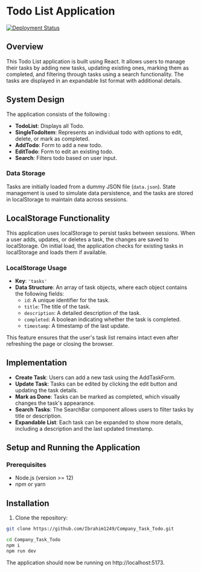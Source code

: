 # Todo List Application

[![Deployment Status](https://img.shields.io/badge/Deployed-Live-green)](https://company-task-todo.vercel.app/)

## Overview
This Todo List application is built using React. It allows users to manage their tasks by adding new tasks, updating existing ones, marking them as completed, and filtering through tasks using a search functionality. The tasks are displayed in an expandable list format with additional details.

## System Design
The application consists of the following :
- **TodoList**: Displays all Todo.
- **SingleTodoItem**: Represents an individual todo with options to edit, delete, or mark as completed.
- **AddTodo**: Form to add a new todo.
- **EditTodo**: Form to edit an existing todo.
- **Search**: Filters todo based on user input.

### Data Storage
Tasks are initially loaded from a dummy JSON file (`data.json`). State management is used to simulate data persistence, and the tasks are stored in localStorage to maintain data across sessions.

## LocalStorage Functionality

This application uses localStorage to persist tasks between sessions. When a user adds, updates, or deletes a task, the changes are saved to localStorage. On initial load, the application checks for existing tasks in localStorage and loads them if available.

### LocalStorage Usage

- **Key**: `'tasks'`
- **Data Structure**: An array of task objects, where each object contains the following fields:
  - `id`: A unique identifier for the task.
  - `title`: The title of the task.
  - `description`: A detailed description of the task.
  - `completed`: A boolean indicating whether the task is completed.
  - `timestamp`: A timestamp of the last update.

This feature ensures that the user's task list remains intact even after refreshing the page or closing the browser.

## Implementation
- **Create Task**: Users can add a new task using the AddTaskForm.
- **Update Task**: Tasks can be edited by clicking the edit button and updating the task details.
- **Mark as Done**: Tasks can be marked as completed, which visually changes the task's appearance.
- **Search Tasks**: The SearchBar component allows users to filter tasks by title or description.
- **Expandable List**: Each task can be expanded to show more details, including a description and the last updated timestamp.

## Setup and Running the Application

### Prerequisites
- Node.js (version >= 12)
- npm or yarn

## Installation

1. Clone the repository:

```bash
git clone https://github.com/Ibrahim1249/Company_Task_Todo.git
```

```bash
cd Company_Task_Todo
npm i
npm run dev
```
The application should now be running on http://localhost:5173.
